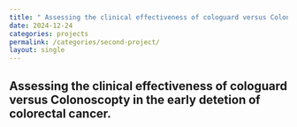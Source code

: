 ```yaml
---
title: " Assessing the clinical effectiveness of cologuard versus Colonoscopty in the early detetion of colorectal cancer."
date: 2024-12-24
categories: projects
permalink: /categories/second-project/
layout: single
---
```


## Assessing the clinical effectiveness of cologuard versus Colonoscopty in the early detetion of colorectal cancer.


